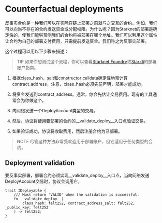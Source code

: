 # Counterfactual deployments
反事实合约是一种我们可以在实际在链上部署之前就与之交互的合约。例如，我们可以向尚不存在的合约发送资金或分配权限。为什么呢？因为Starknet的部署是确定性的，使我们能够预测我们的合约将被部署在哪个地址。我们可以利用这个属性让合约为自己的部署支付费用，只需提前发送资金。我们称之为反事实部署。

这个过程可以用以下步骤来描述：

> TIP
如果你想测试这个流程，你可以查看[Starknet Foundry](https://foundry-rs.github.io/starknet-foundry/starknet/account.html)或[Starkli](https://book.starkli.rs/accounts#account-deployment)的部署账户指南。

1. 根据class_hash，salt和constructor calldata确定性地预计算contract_address。注意，class_hash必须先前声明，部署才能成功。

2. 将资金发送到contract_address。通常，你会先估计交易费用。现有的工具通常会为你做这个。

3. 向网络发送一个DeployAccount类型的交易。

4. 然后，协议将使用要部署的合约的__validate_deploy__入口点验证交易。

5. 如果验证成功，协议将收取费用，然后注册合约为已部署。

> NOTE
尽管这种方法非常受欢迎用于部署账户，但它适用于任何类型的合约。

## Deployment validation
要反事实部署，部署合约必须实现__validate_deploy__入口点，当向网络发送DeployAccount交易时，协议会调用它。
```
trait IDeployable {
    /// Must return 'VALID' when the validation is successful.
    fn __validate_deploy__(
        class_hash: felt252, contract_address_salt: felt252, _public_key: felt252
    ) -> felt252;
}
```